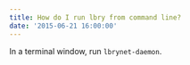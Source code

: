 ```yaml
---
title: How do I run lbry from command line?
date: '2015-06-21 16:00:00'
---
```


In a terminal window, run `lbrynet-daemon`.
